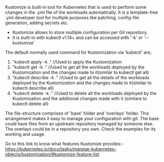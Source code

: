 Kustomize is built-in tool for Kubernetes that is used to perform some changes in the .yml file of the workloads automatically. It is a template-free .yml developer tool for multiple purposes like patching, config-file generation, adding secrets etc.

- Kustomize allows to store multiple configuration per Git repository.
- It is built-in with kubectl v1.14+ and can be accessed with '-k' or '--kustomize'

The default normally used command for Kustomization via 'kubectl' are;
1. "kubectl apply -k ." //Used to apply the Kustomization
2. "kubectl get -k ." //Used to get all the workloads deployed by the Kustomization and the changes made to it(similar to kubectl get all)
3. "kubectl describe -k ." //Used to get all the details of the workloads deployed by the Kustomization and the changes made to it(similar to kubectl describe all)
4. "kubectl delete -k ." //Used to delete all the workloads deployed by the Kustomization and the additional changes made with it (similare to kubectl delete all)

The file-structure comprises of 'base' folder and 'overlays' folder. This arrangement makes it easy to manage your configuration with git. The base could have files from an upstream repository managed by someone else. The overlays could be in a repository you own.
Check the examples for its working and usage.

Go to this link to know what features Kustomize provides:- https://kubernetes.io/docs/tasks/manage-kubernetes-objects/kustomization/#kustomize-feature-list
